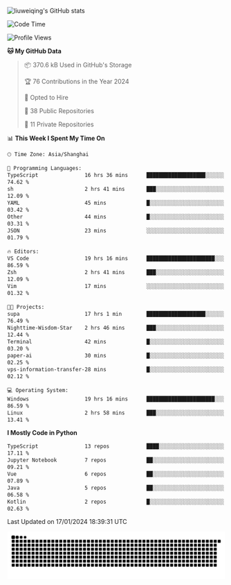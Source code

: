 ![liuweiqing's GitHub stats](https://github-readme-stats.vercel.app/api?username=14790897&show_icons=true&locale=cn&include_all_commits=true&count_private=true)

<!--START_SECTION:waka-->
![Code Time](http://img.shields.io/badge/Code%20Time-643%20hrs%2012%20mins-blue)

![Profile Views](http://img.shields.io/badge/Profile%20Views-42-blue)

**🐱 My GitHub Data** 

> 📦 370.6 kB Used in GitHub's Storage 
 > 
> 🏆 76 Contributions in the Year 2024
 > 
> 💼 Opted to Hire
 > 
> 📜 38 Public Repositories 
 > 
> 🔑 11 Private Repositories 
 > 
📊 **This Week I Spent My Time On** 

```text
🕑︎ Time Zone: Asia/Shanghai

💬 Programming Languages: 
TypeScript               16 hrs 36 mins      ███████████████████░░░░░░   74.62 % 
sh                       2 hrs 41 mins       ███░░░░░░░░░░░░░░░░░░░░░░   12.09 % 
YAML                     45 mins             █░░░░░░░░░░░░░░░░░░░░░░░░   03.42 % 
Other                    44 mins             █░░░░░░░░░░░░░░░░░░░░░░░░   03.31 % 
JSON                     23 mins             ░░░░░░░░░░░░░░░░░░░░░░░░░   01.79 % 

🔥 Editors: 
VS Code                  19 hrs 16 mins      ██████████████████████░░░   86.59 % 
Zsh                      2 hrs 41 mins       ███░░░░░░░░░░░░░░░░░░░░░░   12.09 % 
Vim                      17 mins             ░░░░░░░░░░░░░░░░░░░░░░░░░   01.32 % 

🐱‍💻 Projects: 
supa                     17 hrs 1 min        ███████████████████░░░░░░   76.49 % 
Nighttime-Wisdom-Star    2 hrs 46 mins       ███░░░░░░░░░░░░░░░░░░░░░░   12.44 % 
Terminal                 42 mins             █░░░░░░░░░░░░░░░░░░░░░░░░   03.20 % 
paper-ai                 30 mins             █░░░░░░░░░░░░░░░░░░░░░░░░   02.25 % 
vps-information-transfer-28 mins             █░░░░░░░░░░░░░░░░░░░░░░░░   02.12 % 

💻 Operating System: 
Windows                  19 hrs 16 mins      ██████████████████████░░░   86.59 % 
Linux                    2 hrs 58 mins       ███░░░░░░░░░░░░░░░░░░░░░░   13.41 % 
```

**I Mostly Code in Python** 

```text
TypeScript               13 repos            ████░░░░░░░░░░░░░░░░░░░░░   17.11 % 
Jupyter Notebook         7 repos             ██░░░░░░░░░░░░░░░░░░░░░░░   09.21 % 
Vue                      6 repos             ██░░░░░░░░░░░░░░░░░░░░░░░   07.89 % 
Java                     5 repos             ██░░░░░░░░░░░░░░░░░░░░░░░   06.58 % 
Kotlin                   2 repos             █░░░░░░░░░░░░░░░░░░░░░░░░   02.63 % 
```




 Last Updated on 17/01/2024 18:39:31 UTC
<!--END_SECTION:waka-->

<picture>
  <source media="(prefers-color-scheme: dark)" srcset="https://raw.githubusercontent.com/14790897/14790897/output/github-contribution-grid-snake-dark.svg" />
  <source media="(prefers-color-scheme: light)" srcset="https://raw.githubusercontent.com/14790897/14790897/output/github-contribution-grid-snake.svg" />
  <img alt="github-snake" src="https://raw.githubusercontent.com/14790897/14790897/output/github-contribution-grid-snake.svg" />
</picture>
